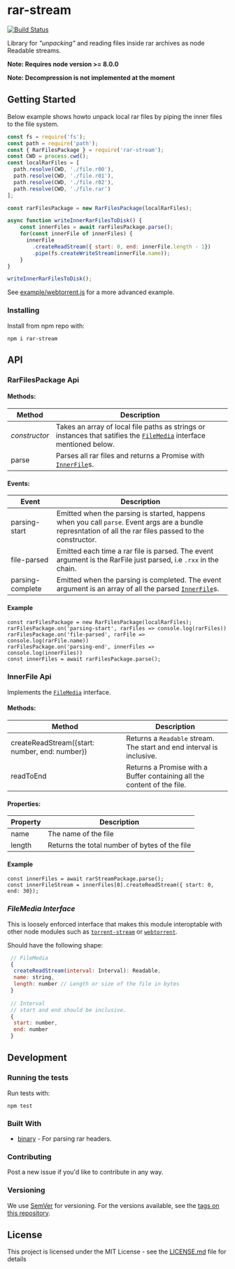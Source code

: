 # rar-stream
[![Build Status](https://api.travis-ci.org/1313/rar-stream.svg)](https://travis-ci.org/1313/rar-stream)

Library for _"unpacking"_ and reading files inside rar archives as node Readable streams.

__Note: Requires node version >= 8.0.0__

__Note: Decompression is not implemented at the moment__

## Getting Started
Below example shows howto unpack local rar files by piping the inner files to the file system.

```javascript
const fs = require('fs');
const path = require('path');
const { RarFilesPackage } = require('rar-stream');
const CWD = process.cwd();
const localRarFiles = [
  path.resolve(CWD, './file.r00'),
  path.resolve(CWD, './file.r01'),
  path.resolve(CWD, './file.r02'),
  path.resolve(CWD, './file.rar')
];

const rarFilesPackage = new RarFilesPackage(localRarFiles);

async function writeInnerRarFilesToDisk() {
    const innerFiles = await rarFilesPackage.parse();
    for(const innerFile of innerFiles) {
      innerFile
        .createReadStream({ start: 0, end: innerFile.length - 1})
        .pipe(fs.createWriteStream(innerFile.name));
    }
}

writeInnerRarFilesToDisk();

```
See [example/webtorrent.js](example/webtorrent.js) for a more advanced example.

### Installing

Install from npm repo with:

```
npm i rar-stream
```

## API

### RarFilesPackage Api

#### Methods:
Method | Description
------|------------
_constructor_ | Takes an array of local file paths as strings or instances that satifies the [`FileMedia`](#filemedia-interface) interface mentioned below.
parse | Parses all rar files and returns a Promise with [`InnerFile`](#innerfile-api)s.

#### Events:
Event | Description
------|------------
parsing-start | Emitted when the parsing is started, happens when you call `parse`. Event args are a bundle represntation of all the rar files passed to the constructor.
file-parsed | Emitted each time a rar file is parsed. The event argument is the RarFile just parsed, i.e `.rxx` in the chain.
parsing-complete | Emitted when the parsing is completed. The event argument is an array of all the parsed [`InnerFile`](#innerfile-api)s.

#### Example
```
const rarFilesPackage = new RarFilesPackage(localRarFiles);
rarFilesPackage.on('parsing-start', rarFiles => console.log(rarFiles))
rarFilesPackage.on('file-parsed', rarFile => console.log(rarFile.name))
rarFilesPackage.on('parsing-end', innerFiles => console.log(innerFiles))
const innerFiles = await rarFilesPackage.parse();
```

### InnerFile Api
Implements the [`FileMedia`](#filemedia-interface) interface.

#### Methods:
Method | Description
------|------------
createReadStream({start: number, end: number}) | Returns a `Readable` stream. The start and end interval is inclusive.
readToEnd | Returns a Promise with a Buffer containing all the content of the file.

#### Properties:
Property | Description
------|------------
name | The name of the file
length | Returns the total number of bytes of the file

#### Example
```
const innerFiles = await rarStreamPackage.parse();
const innerFileStream = innerFiles[0].createReadStream({ start: 0, end: 30});
```

### _FileMedia Interface_
This is loosely enforced interface that makes this module interoptable with other node modules such as [`torrent-stream`](https://www.npmjs.com/package/torrent-stream) or [`webtorrent`](https://www.npmjs.com/package/webtorrent). 

Should have the following shape:
```javascript
 // FileMedia
 {
  createReadStream(interval: Interval): Readable,
  name: string,
  length: number // Length or size of the file in bytes
 }
 
 // Interval
 // start and end should be inclusive.
 {
  start: number,
  end: number
 }
```


## Development

### Running the tests

Run tests with:
```
npm test
```

### Built With

* [binary](https://www.npmjs.com/package/binary) - For parsing rar headers.

### Contributing

Post a new issue if you'd like to contribute in any way.

### Versioning

We use [SemVer](http://semver.org/) for versioning. For the versions available, see the [tags on this repository](https://github.com/1313/rar-stream/tags). 

## License

This project is licensed under the MIT License - see the [LICENSE.md](LICENSE.md) file for details


